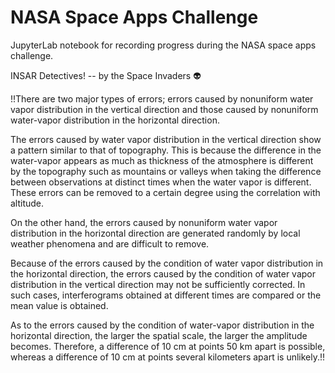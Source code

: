 # NASA Space Apps Challenge

JupyterLab notebook for recording progress during the NASA space apps challenge.

INSAR Detectives! -- by the Space Invaders 👽

!!There are two major types of errors; errors caused by nonuniform water vapor distribution in the vertical direction and   those caused by nonuniform water-vapor distribution in the horizontal direction.

The errors caused by water vapor distribution in the vertical direction show a pattern similar to that of topography. This is because the difference in the water-vapor appears as much as thickness of the atmosphere is different by the topography such as mountains or valleys when taking the difference between observations at distinct times when the water vapor is different. These errors can be removed to a certain degree using the correlation with altitude.

On the other hand, the errors caused by nonuniform water vapor distribution in the horizontal direction are generated randomly by local weather phenomena and are difficult to remove.

Because of the errors caused by the condition of water vapor distribution in the horizontal direction, the errors caused by the condition of water vapor distribution in the vertical direction may not be sufficiently corrected. In such cases, interferograms obtained at different times are compared or the mean value is obtained.

As to the errors caused by the condition of water-vapor distribution in the horizontal direction, the larger the spatial scale, the larger the amplitude becomes. Therefore, a difference of 10 cm at points 50 km apart is possible, whereas a difference of 10 cm at points several kilometers apart is unlikely.!!

